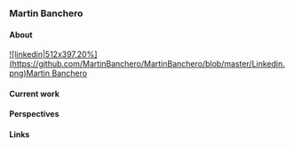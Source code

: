 ### Martin Banchero

#### About
[![linkedin|512x397,20%] (https://github.com/MartinBanchero/MartinBanchero/blob/master/Linkedin.png)Martin Banchero](https://www.linkedin.com/in/martin-banchero-1883b8b2)
&nbsp;


#### Current work




#### Perspectives


#### Links
